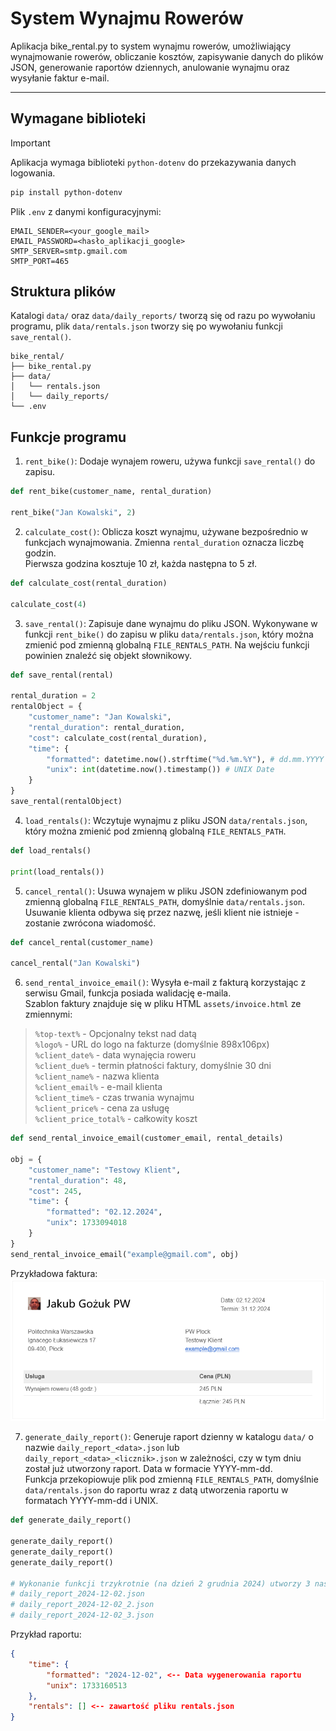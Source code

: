 # System Wynajmu Rowerów

Aplikacja bike_rental.py to system wynajmu rowerów, umożliwiający wynajmowanie rowerów, obliczanie kosztów, zapisywanie danych do plików JSON, generowanie raportów dziennych, anulowanie wynajmu oraz wysyłanie faktur e-mail.

---

## Wymagane biblioteki
> [!IMPORTANT]
> Aplikacja wymaga biblioteki `python-dotenv` do przekazywania danych logowania.
> ```bash
> pip install python-dotenv
> ```

Plik `.env` z danymi konfiguracyjnymi:
```env
EMAIL_SENDER=<your_google_mail>
EMAIL_PASSWORD=<hasło_aplikacji_google>
SMTP_SERVER=smtp.gmail.com
SMTP_PORT=465
```

## Struktura plików
Katalogi `data/` oraz `data/daily_reports/` tworzą się od razu po wywołaniu programu, plik `data/rentals.json` tworzy się po wywołaniu funkcji `save_rental()`.
```
bike_rental/
├── bike_rental.py
├── data/
│   └── rentals.json
│   └── daily_reports/
└── .env
```

## Funkcje programu
1. `rent_bike()`: Dodaje wynajem roweru, używa funkcji `save_rental()` do zapisu.
```py
def rent_bike(customer_name, rental_duration)

rent_bike("Jan Kowalski", 2)
```

2. `calculate_cost()`: Oblicza koszt wynajmu, używane bezpośrednio w funkcjach wynajmowania. Zmienna `rental_duration` oznacza liczbę godzin.<br>Pierwsza godzina kosztuje 10 zł, każda następna to 5 zł.
```py
def calculate_cost(rental_duration)

calculate_cost(4)
```

3. `save_rental()`: Zapisuje dane wynajmu do pliku JSON. Wykonywane w funkcji `rent_bike()` do zapisu w pliku `data/rentals.json`, który można zmienić pod zmienną globalną `FILE_RENTALS_PATH`. Na wejściu funkcji powinien znaleźć się objekt słownikowy.
```py
def save_rental(rental)

rental_duration = 2
rentalObject = {
    "customer_name": "Jan Kowalski",
    "rental_duration": rental_duration,
    "cost": calculate_cost(rental_duration),
    "time": {
        "formatted": datetime.now().strftime("%d.%m.%Y"), # dd.mm.YYYY
        "unix": int(datetime.now().timestamp()) # UNIX Date
    }
}
save_rental(rentalObject)
```

4. `load_rentals()`: Wczytuje wynajmu z pliku JSON `data/rentals.json`, który można zmienić pod zmienną globalną `FILE_RENTALS_PATH`.
```py
def load_rentals()

print(load_rentals())
```

5. `cancel_rental()`: Usuwa wynajem w pliku JSON zdefiniowanym pod zmienną globalną `FILE_RENTALS_PATH`, domyślnie `data/rentals.json`. Usuwanie klienta odbywa się przez nazwę, jeśli klient nie istnieje - zostanie zwrócona wiadomość.
```py
def cancel_rental(customer_name)

cancel_rental("Jan Kowalski")
```

6. `send_rental_invoice_email()`: Wysyła e-mail z fakturą korzystając z serwisu Gmail, funkcja posiada walidację e-maila.
<br>Szablon faktury znajduje się w pliku HTML `assets/invoice.html` ze zmiennymi:
> `%top-text%` - Opcjonalny tekst nad datą
> <br>`%logo%` - URL do logo na fakturze (domyślnie 898x106px)
> <br>`%client_date%` - data wynajęcia roweru
> <br>`%client_due%` - termin płatności faktury, domyślnie 30 dni
> <br>`%client_name%` - nazwa klienta
> <br>`%client_email%` - e-mail klienta
> <br>`%client_time%` - czas trwania wynajmu
> <br>`%client_price%` - cena za usługę
> <br>`%client_price_total%` - całkowity koszt
```py
def send_rental_invoice_email(customer_email, rental_details)

obj = {
    "customer_name": "Testowy Klient",
    "rental_duration": 48,
    "cost": 245,
    "time": {
        "formatted": "02.12.2024",
        "unix": 1733094018
    }
}
send_rental_invoice_email("example@gmail.com", obj)
```
Przykładowa faktura:
![image](https://raw.githubusercontent.com/JSanchoG/bike-rental/refs/heads/main/assets/invoice-example.png)

7. `generate_daily_report()`: Generuje raport dzienny w katalogu `data/` o nazwie `daily_report_<data>.json` lub `daily_report_<data>_<licznik>.json` w zależności, czy w tym dniu został już utworzony raport. Data w formacie YYYY-mm-dd.<br>Funkcja przekopiowuje plik pod zmienną `FILE_RENTALS_PATH`, domyślnie `data/rentals.json` do raportu wraz z datą utworzenia raportu w formatach YYYY-mm-dd i UNIX.
```py
def generate_daily_report()

generate_daily_report()
generate_daily_report()
generate_daily_report()

# Wykonanie funkcji trzykrotnie (na dzień 2 grudnia 2024) utworzy 3 następujące pliki:
# daily_report_2024-12-02.json
# daily_report_2024-12-02_2.json
# daily_report_2024-12-02_3.json
```
Przykład raportu:
```json
{
    "time": {
        "formatted": "2024-12-02", <-- Data wygenerowania raportu
        "unix": 1733160513
    },
    "rentals": [] <-- zawartość pliku rentals.json
}
```